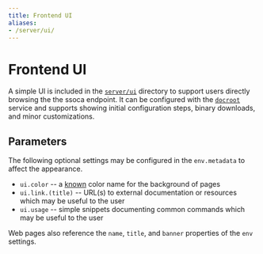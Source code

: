 ```yaml
---
title: Frontend UI
aliases:
- /server/ui/
---
```


# Frontend UI

A simple UI is included in the [`server/ui`](../../server/ui) directory to support users directly browsing the the ssoca endpoint. It can be configured with the [`docroot`](../service/docroot) service and supports showing initial configuration steps, binary downloads, and minor customizations.


## Parameters

The following optional settings may be configured in the `env.metadata` to affect the appearance.

 * `ui.color` -- a [known](http://tachyons.io/docs/themes/skins/) color name for the background of pages
 * `ui.link.(title)` -- URL(s) to external documentation or resources which may be useful to the user
 * `ui.usage` -- simple snippets documenting common commands which may be useful to the user

Web pages also reference the `name`, `title`, and `banner` properties of the `env` settings.
